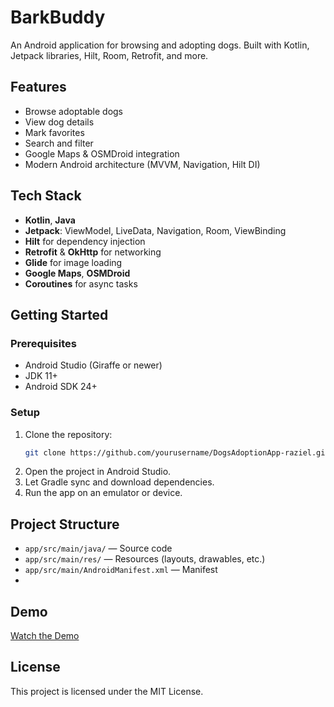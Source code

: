 # BarkBuddy

An Android application for browsing and adopting dogs. Built with Kotlin, Jetpack libraries, Hilt, Room, Retrofit, and more.

## Features

- Browse adoptable dogs
- View dog details
- Mark favorites
- Search and filter
- Google Maps & OSMDroid integration
- Modern Android architecture (MVVM, Navigation, Hilt DI)

## Tech Stack

- **Kotlin**, **Java**
- **Jetpack**: ViewModel, LiveData, Navigation, Room, ViewBinding
- **Hilt** for dependency injection
- **Retrofit** & **OkHttp** for networking
- **Glide** for image loading
- **Google Maps**, **OSMDroid**
- **Coroutines** for async tasks

## Getting Started

### Prerequisites

- Android Studio (Giraffe or newer)
- JDK 11+
- Android SDK 24+

### Setup

1. Clone the repository:
    ```sh
    git clone https://github.com/yourusername/DogsAdoptionApp-raziel.git
    ```
2. Open the project in Android Studio.
3. Let Gradle sync and download dependencies.
4. Run the app on an emulator or device.

## Project Structure

- `app/src/main/java/` — Source code
- `app/src/main/res/` — Resources (layouts, drawables, etc.)
- `app/src/main/AndroidManifest.xml` — Manifest
- 
## Demo

[Watch the Demo](https://youtube.com/shorts/i4Ax-aku-nQ)

## License

This project is licensed under the MIT License.
